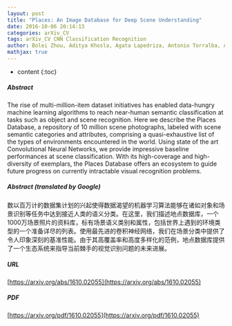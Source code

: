 ```yaml
---
layout: post
title: "Places: An Image Database for Deep Scene Understanding"
date: 2016-10-06 20:14:13
categories: arXiv_CV
tags: arXiv_CV CNN Classification Recognition
author: Bolei Zhou, Aditya Khosla, Agata Lapedriza, Antonio Torralba, Aude Oliva
mathjax: true
---
```


* content
{:toc}

##### Abstract
The rise of multi-million-item dataset initiatives has enabled data-hungry machine learning algorithms to reach near-human semantic classification at tasks such as object and scene recognition. Here we describe the Places Database, a repository of 10 million scene photographs, labeled with scene semantic categories and attributes, comprising a quasi-exhaustive list of the types of environments encountered in the world. Using state of the art Convolutional Neural Networks, we provide impressive baseline performances at scene classification. With its high-coverage and high-diversity of exemplars, the Places Database offers an ecosystem to guide future progress on currently intractable visual recognition problems.

##### Abstract (translated by Google)
数以百万计的数据集计划的兴起使得数据渴望的机器学习算法能够在诸如对象和场景识别等任务中达到接近人类的语义分类。在这里，我们描述地点数据库，一个1000万场景照片的资料库，标有场景语义类别和属性，包括世界上遇到的环境类型的一个准备详尽的列表。使用最先进的卷积神经网络，我们在场景分类中提供了令人印象深刻的基准性能。由于其高覆盖率和高度多样化的范例，地点数据库提供了一个生态系统来指导当前棘手的视觉识别问题的未来进展。

##### URL
[https://arxiv.org/abs/1610.02055](https://arxiv.org/abs/1610.02055)

##### PDF
[https://arxiv.org/pdf/1610.02055](https://arxiv.org/pdf/1610.02055)


